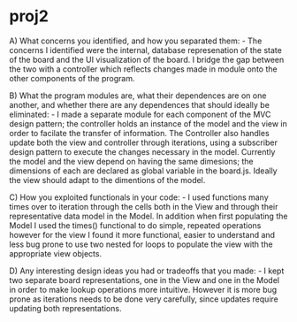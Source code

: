 proj2
=====
A) What concerns you identified, and how you separated them:
	- The concerns I identified were the internal, database represenation of the state of the board and the UI visualization of the board. I bridge the gap between the two with a controller which reflects changes made in module onto the other components of the program. 

B) What the program modules are, what their dependences are on one another, and whether there are any dependences that should ideally be eliminated:
	- I made a separate module for each component of the MVC design pattern; the controller holds an instance of the model and the view in order to facilate the transfer of information. The Controller also handles update both the view and controller through iterations, using a subscriber design pattern to execute the changes necessary in the model. Currently the model and the view depend on having the same dimesions; the dimensions of each are declared as global variable in the board.js. Ideally the view should adapt to the dimentions of the model. 

C) How you exploited functionals in your code: 
	- I used functions many times over to iteration through the cells both in the View and through their representative data model in the Model. In addition when first populating the Model I used the times() functional to do simple, repeated operations however for the view I found it more functional, easier to understand and less bug prone to use two nested for loops to populate the view with the appropriate view objects.

D) Any interesting design ideas you had or tradeoffs that you made:
	- I kept two separate board representations, one in the View and one in the Model in order to make lookup operations more intuitive. However it is more bug prone as iterations needs to be done very carefully, since updates require updating both representations. 
